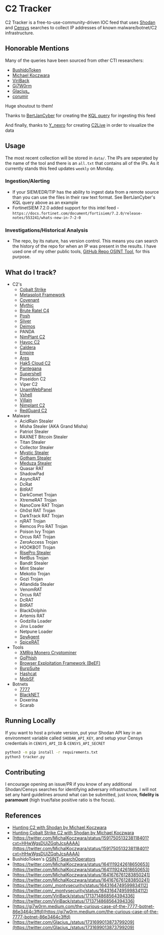 # C2 Tracker

C2 Tracker is a free-to-use-community-driven IOC feed that uses [Shodan](https://www.shodan.io/) and [Censys](https://search.censys.io/) searches to collect IP addresses of known malware/botnet/C2 infrastructure.

## Honorable Mentions

Many of the queries have been sourced from other CTI researchers:

- [BushidoToken](https://twitter.com/BushidoToken)
- [Michael Koczwara](https://twitter.com/MichalKoczwara)
- [ViriBack](https://twitter.com/ViriBack)
- [Gi7W0rm](https://twitter.com/Gi7w0rm)
- [Glacius_](https://twitter.com/Glacius_)
- [corumir](https://github.com/corumir)

Huge shoutout to them!

Thanks to [BertJanCyber](https://twitter.com/BertJanCyber) for creating the [KQL query](https://github.com/Bert-JanP/Hunting-Queries-Detection-Rules/blob/main/Threat%20Hunting/TI%20Feed%20-%20MontySecurity%20C2%20Tracker%20All%20IPs.md) for ingesting this feed

And finally, thanks to [Y_nexro](https://twitter.com/Y_NeXRo) for creating [C2Live](https://github.com/YoNixNeXRo/C2Live) in order to visualize the data

## Usage

The most recent collection will be stored in `data/`. The IPs are seperated by the name of the tool and there is an `all.txt` that contains all of the IPs. As it currently stands this feed updates `weekly` on Monday.

### Ingestion/Alerting

- If your SIEM/EDR/TIP has the ability to ingest data from a remote source than you can use the files in their raw text format. See BertJanCyber's KQL query above as an example
- FortinetSIEM 7.2.0 added support for this intel feed - `https://docs.fortinet.com/document/fortisiem/7.2.0/release-notes/553241/whats-new-in-7-2-0`

### Investigations/Historical Analysis

- The repo, by its nature, has version control. This means you can search the history of the repo for when an IP was present in the results. I have used one of my other public tools, [GitHub Repo OSINT Tool](https://github.com/montysecurity/GROT), for this purpose.

## What do I track?

- C2's
    - [Cobalt Strike](https://www.cobaltstrike.com/)
    - [Metasploit Framework](https://www.metasploit.com/)
    - [Covenant](https://github.com/cobbr/Covenant)
    - [Mythic](https://github.com/its-a-feature/Mythic)
    - [Brute Ratel C4](https://bruteratel.com/)
    - [Posh](https://github.com/nettitude/PoshC2)
    - [Sliver](https://github.com/BishopFox/sliver)
    - [Deimos](https://github.com/DeimosC2/DeimosC2)
    - PANDA
    - [NimPlant C2](https://github.com/chvancooten/NimPlant)
    - [Havoc C2](https://github.com/HavocFramework/Havoc)
    - [Caldera](https://caldera.mitre.org/)
    - [Empire](https://github.com/EmpireProject/Empire)
    - [Ares](https://github.com/sweetsoftware/Ares)
    - [Hak5 Cloud C2](https://shop.hak5.org/products/c2)
    - [Pantegana](https://github.com/cassanof/pantegana)
    - [Supershell](https://github.com/tdragon6/Supershell/tree/main)
    - Poseidon C2
    - Viper C2
    - [UnamWebPanel](https://github.com/UnamSanctam/UnamWebPanel)
    - [Vshell](https://github.com/veo/vshell)
    - [Villain](https://github.com/t3l3machus/Villain)
    - [Nimplant C2](https://github.com/chvancooten/NimPlant)
    - [RedGuard C2](https://github.com/wikiZ/RedGuard/tree/main)
- Malware
    - AcidRain Stealer
    - Misha Stealer (AKA Grand Misha)
    - Patriot Stealer
    - RAXNET Bitcoin Stealer
    - Titan Stealer
    - Collector Stealer
    - [Mystic Stealer](https://twitter.com/_montysecurity/status/1643164749599834112)
    - [Gotham Stealer](https://twitter.com/FalconFeedsio/status/1705765083429863720)
    - [Meduza Stealer](https://twitter.com/g0njxa/status/1717563999984717991?t=rcVyVA2zwgJtHN5jz4wy7A&s=19)
    - Quasar RAT
    - ShadowPad
    - AsyncRAT
    - DcRat
    - BitRAT
    - DarkComet Trojan
    - XtremeRAT Trojan
    - NanoCore RAT Trojan
    - Gh0st RAT Trojan
    - DarkTrack RAT Trojan
    - njRAT Trojan
    - Remcos Pro RAT Trojan
    - Poison Ivy Trojan
    - Orcus RAT Trojan
    - ZeroAccess Trojan
    - HOOKBOT Trojan
    - [RisePro Stealer](https://github.com/noke6262/RisePro-Stealer)
    - NetBus Trojan
    - Bandit Stealer
    - Mint Stealer
    - Mekotio Trojan
    - Gozi Trojan
    - Atlandida Stealer
    - VenomRAT
    - Orcus RAT
    - DcRAT
    - BitRAT
    - BlackDolphin
    - Artemis RAT
    - Godzilla Loader
    - Jinx Loader
    - Netpune Loader
    - [SpyAgent](https://www.deepinstinct.com/blog/the-russian-spyagent-a-decade-later-and-rat-tools-remain-at-risk)
    - [SpiceRAT](https://hunt.io/blog/the-secret-ingredient-unearthing-suspected-spicerat-infrastructure-via-html-response)
- Tools
    - [XMRig Monero Cryptominer](https://xmrig.com/)
    - [GoPhish](https://getgophish.com/)
    - [Browser Exploitation Framework (BeEF)](https://github.com/beefproject/beef)
    - [BurpSuite](https://portswigger.net/burp)
    - [Hashcat](https://hashcat.net/hashcat/)
    - [MobSF](https://github.com/MobSF/Mobile-Security-Framework-MobSF)
- Botnets
    - [7777](https://gi7w0rm.medium.com/the-curious-case-of-the-7777-botnet-86e3464c3ffd)
    - [BlackNET](https://github.com/suriya73/BlackNET)
    - Doxerina
    - Scarab

## Running Locally

If you want to host a private version, put your Shodan API key in an environment variable called `SHODAN_API_KEY`, and setup your Censys credentials in `CENSYS_API_ID` & `CENSYS_API_SECRET`

```bash
python3 -m pip install -r requirements.txt
python3 tracker.py
```

## Contributing

I encourage opening an issue/PR if you know of any additional Shodan/Censys searches for identifying adversary infrastructure. I will not set any hard guidelines around what can be submitted, just know, **fidelity is paramount** (high true/false positive ratio is the focus).

## References

- [Hunting C2 with Shodan by Michael Koczwara](https://michaelkoczwara.medium.com/hunting-c2-with-shodan-223ca250d06f)
- [Hunting Cobalt Strike C2 with Shodan by Michael Koczwara](https://michaelkoczwara.medium.com/cobalt-strike-c2-hunting-with-shodan-c448d501a6e2)
- [https://twitter.com/MichalKoczwara/status/1591750513238118401?cxt=HHwWgsDUiZGqhJcsAAAA](https://twitter.com/MichalKoczwara/status/1591750513238118401?cxt=HHwWgsDUiZGqhJcsAAAA)
- BushidoToken's [OSINT-SearchOperators](https://github.com/BushidoUK/OSINT-SearchOperators/blob/main/ShodanAdversaryInfa.md)
- [https://twitter.com/MichalKoczwara/status/1641119242618650653](https://twitter.com/MichalKoczwara/status/1641119242618650653)
- [https://twitter.com/MichalKoczwara/status/1641676761283850241](https://twitter.com/MichalKoczwara/status/1641676761283850241)
- [https://twitter.com/_montysecurity/status/1643164749599834112](https://twitter.com/_montysecurity/status/1643164749599834112)
- [https://twitter.com/ViriBack/status/1713714868564394336](https://twitter.com/ViriBack/status/1713714868564394336)
- [https://gi7w0rm.medium.com/the-curious-case-of-the-7777-botnet-86e3464c3ffd](https://gi7w0rm.medium.com/the-curious-case-of-the-7777-botnet-86e3464c3ffd)
- [https://twitter.com/Glacius_/status/1731699013873799209](https://twitter.com/Glacius_/status/1731699013873799209)